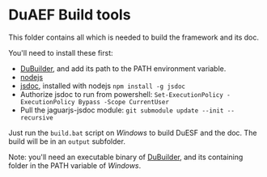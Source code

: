 # DuAEF Build tools

This folder contains all which is needed to build the framework and its doc.

You'll need to install these first:

- [DuBuilder](https://github.com/Rainbox-dev/DuAEF_DuBuilder), and add its path to the PATH environment variable.
- [nodejs](https://nodejs.org/en/)
- [jsdoc](https://jsdoc.app/), installed with nodejs `npm install -g jsdoc`
- Authorize jsdoc to run from powershell: `Set-ExecutionPolicy -ExecutionPolicy Bypass -Scope CurrentUser`
- Pull the jaguarjs-jsdoc module: `git submodule update --init --recursive`

Just run the `build.bat` script on *Windows* to build DuESF and the doc. The build will be in an `output` subfolder.

Note: you'll need an executable binary of [DuBuilder](https://github.com/Rainbox-dev/DuAEF_DuBuilder), and its containing folder in the PATH variable of *Windows*.
